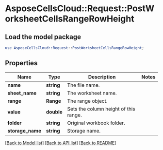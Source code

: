 # AsposeCellsCloud::Request::PostWorksheetCellsRangeRowHeight 

## Load the model package
```perl
use AsposeCellsCloud::Request::PostWorksheetCellsRangeRowHeight;
```

## Properties
Name | Type | Description | Notes
------------ | ------------- | ------------- | -------------
**name** | **string** | The file name. |
**sheet_name** | **string** | The worksheet name. |
**range** | **Range** | The range object. |
**value** | **double** | Sets the column height of this range. |
**folder** | **string** | Original workbook folder. |
**storage_name** | **string** | Storage name. |  

[[Back to Model list]](../README.md#documentation-for-requests) [[Back to API list]](../README.md#documentation-for-api-endpoints) [[Back to README]](../README.md)

